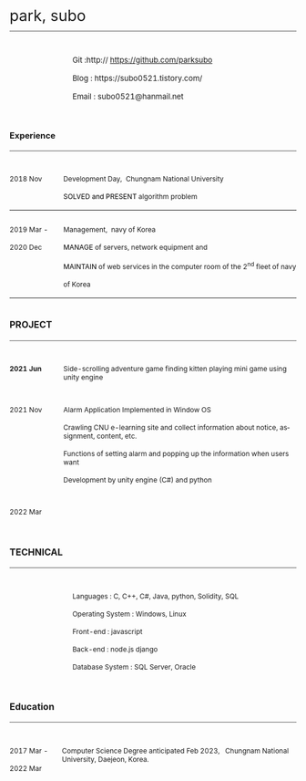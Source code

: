 <html>

<head>
<meta http-equiv=Content-Type content="text/html; charset=ks_c_5601-1987">
<meta name=Generator content="Microsoft Word 15 (filtered)">

</head>

<body lang=KO link="#5F5F5F" vlink="#6E6E6E">

<div class=WordSection1>

<div style='border:none;border-bottom:double #595959 1.0pt;padding:0cm 0cm 1.0pt 0cm'>

<p class=MsoTitle><span lang=EN-US style='font-size:20.0pt;line-height:85%'>park,
subo</span></p>

</div>

<table class=ResumeTable border=0 cellspacing=0 cellpadding=0
 summary="Contact Info table" width="106%" style='width:106.76%;border-collapse:
 collapse'>
 <thead>
  <tr style='height:38.45pt'>
   <td width="100%" valign=top style='width:100.0%;padding:7.2pt 0cm 0cm 82.8pt;
   height:38.45pt'>
   <p class=ContactInfoCxSpFirst><span lang=EN-US style='font-size:10.0pt'>Git
   :http:// </span><span lang=EN-US><a href="https://github.com/parksubo"><span
   style='font-size:10.0pt'>https://github.com/parksubo</span></a></span></p>
   <p class=ContactInfoCxSpMiddle><span lang=EN-US style='font-size:10.0pt'>Blog
   : https://subo0521.tistory.com/ </span></p>
   <p class=ContactInfoCxSpLast><span lang=EN-US style='font-size:10.0pt'>Email
   : </span><span lang=EN-US style='font-size:10.0pt'>subo0521@hanmail.net</span></p>
   </td>
  </tr>
 </thead>
</table>

<div style='border:none;border-bottom:double #595959 1.0pt;padding:0cm 0cm 0cm 0cm'>

<h1 style='border:none;padding:0cm'><span lang=EN-US style='font-size:11.0pt;
line-height:90%'>Experience</span></h1>

</div>

<table class=ResumeTable border=0 cellspacing=0 cellpadding=0
 summary="Experience table" width="100%" style='width:100.0%;border-collapse:
 collapse'>
 <thead>
  <tr>
   <td width="18%" valign=top style='width:18.76%;padding:7.2pt 0cm 0cm 0cm'>
   <p class=MsoDate><span lang=EN-US style='font-size:9.0pt'>2018 </span><span
   lang=EN-US style='font-size:9.0pt'>Nov</span></p>
   </td>
   <td width="81%" valign=top style='width:81.24%;padding:7.2pt 0cm 0cm 0cm'>
   <p class=MsoNormal style='margin-right:28.8pt'><span lang=EN-US
   style='font-size:9.0pt'>Development Day,&nbsp;&nbsp;Chung</span><span
   lang=EN-US style='font-size:9.0pt'>n</span><span lang=EN-US
   style='font-size:9.0pt'>am National University</span></p>
   <p class=MsoNormal><span lang=EN-US style='font-size:9.0pt;color:black'>SOLVED
   and PRESENT </span><span lang=EN-US style='font-size:9.0pt'>algorithm
   problem</span></p>
   </td>
  </tr>
 </thead>
 <tr>
  <td width="18%" valign=top style='width:18.76%;padding:7.2pt 0cm 0cm 0cm'>
  <p class=MsoDate><span lang=EN-US style='font-size:9.0pt'>2019 Mar</span><span
  lang=EN-US style='font-size:9.0pt'> -</span></p>
  <p class=MsoNormal><span lang=EN-US style='font-size:9.0pt'>2020 Dec</span></p>
  </td>
  <td width="81%" valign=top style='width:81.24%;padding:7.2pt 0cm 0cm 0cm'>
  <p class=MsoNormal><span lang=EN-US style='font-size:9.0pt'>Management,&nbsp;&nbsp;navy
  of Korea</span></p>
  <p class=MsoListBullet><span lang=EN-US style='font-size:9.0pt;color:black'>MANAGE</span><span
  lang=EN-US style='font-size:9.0pt'> of servers, </span><span lang=EN-US
  style='font-size:9.0pt'>network equipment</span><span lang=EN-US
  style='font-size:9.0pt'> and</span></p>
  <p class=MsoListBullet><span lang=EN-US style='font-size:9.0pt;color:black'>MAINTAIN</span><span
  lang=EN-US style='font-size:9.0pt'> of web services in the computer room of
  the 2<sup>nd</sup> fleet of navy</span></p>
  <p class=MsoListBullet><span lang=EN-US style='font-size:9.0pt'>of Korea</span></p>
  </td>
 </tr>
</table>

<div style='border:none;border-bottom:double #595959 1.0pt;padding:0cm 0cm 1.0pt 0cm'>

<h1><span lang=EN-US style='font-size:12.0pt;line-height:90%'>PROJECT</span></h1>

</div>

<table class=ResumeTable border=0 cellspacing=0 cellpadding=0 width="100%"
 style='width:100.0%;border-collapse:collapse'>
 <thead>
  <tr>
   <td width="18%" valign=top style='width:18.76%;padding:7.2pt 0cm 0cm 0cm'>
   <p class=MsoNormal><b><span lang=EN-US style='font-size:9.0pt'>2021 Jun</span></b></p>
   </td>
   <td width="81%" valign=top style='width:81.26%;padding:7.2pt 0cm 0cm 0cm'>
   <p class=MsoNormal><span lang=EN-US style='font-size:9.0pt'>Side-scrolling
   adventure game finding kitten playing mini game using unity engine</span></p>
   </td>
  </tr>
  <tr>
   <td width="18%" valign=top style='width:18.76%;padding:7.2pt 0cm 0cm 0cm'>
   <p class=MsoDate><span lang=EN-US style='font-size:9.0pt'>2021 Nov</span></p>
   </td>
   <td width="81%" valign=top style='width:81.26%;padding:7.2pt 0cm 0cm 0cm'>
   <p class=MsoNormal><span lang=EN-US style='font-size:9.0pt'>Alarm
   Application Implemented in Window OS</span></p>
   <p class=MsoNormal><span lang=EN-US style='font-size:9.0pt'>Crawling CNU
   e-learning site and collect information about notice, assignment, content,
   etc.</span></p>
   <p class=MsoNormal><span lang=EN-US style='font-size:9.0pt'>Functions of
   setting alarm and popping up the information when users want</span></p>
   <p class=MsoNormal><span lang=EN-US style='font-size:9.0pt'>Development by unity
   engine (C#) and python</span></p>
   </td>
  </tr>
  <tr>
   <td width="18%" valign=top style='width:18.76%;padding:7.2pt 0cm 0cm 0cm'>
   <p class=MsoDate><span lang=EN-US style='font-size:9.0pt'>2022 Mar</span></p>
   </td>
   <td width="81%" valign=top style='width:81.26%;padding:7.2pt 0cm 0cm 0cm'>
   <p class=MsoNormal><span lang=EN-US style='font-size:9.0pt'>&nbsp;</span></p>
   </td>
  </tr>
 </thead>
</table>

<div style='border:none;border-bottom:double #595959 1.0pt;padding:0cm 0cm 1.0pt 0cm'>

<h1><span lang=EN-US style='font-size:12.0pt;line-height:90%'>TECHNICAL</span></h1>

</div>

<table class=ResumeTable border=0 cellspacing=0 cellpadding=0
 summary="Skills and Abilities table" width="100%" style='width:100.0%;
 border-collapse:collapse'>
 <thead>
  <tr style='height:36.05pt'>
   <td width="100%" valign=top style='width:100.0%;padding:7.2pt 0cm 0cm 82.8pt;
   height:36.05pt'>
   <p class=MsoNormal style='line-height:normal'><span lang=EN-US
   style='font-size:9.0pt'>Languages : C, C++, C#, Java, python, Solidity, SQL</span></p>
   <p class=MsoNormal style='line-height:normal'><span lang=EN-US
   style='font-size:9.0pt'>Operating System : Windows, Linux</span></p>
   <p class=MsoNormal style='line-height:normal'><span lang=EN-US
   style='font-size:9.0pt'>Front-end : javascript</span></p>
   <p class=MsoNormal style='line-height:normal'><span lang=EN-US
   style='font-size:9.0pt'>Back-end : node.js django</span></p>
   <p class=MsoNormal style='line-height:normal'><span lang=EN-US
   style='font-size:9.0pt'>Database System : SQL Server, Oracle</span></p>
   </td>
  </tr>
 </thead>
</table>

<div style='border:none;border-bottom:double #595959 1.0pt;padding:0cm 0cm 1.0pt 0cm'>

<h1><span lang=EN-US style='font-size:12.0pt;line-height:90%'>Education</span></h1>

</div>

<table class=ResumeTable border=0 cellspacing=0 cellpadding=0
 summary="Education table" width="100%" style='width:100.0%;border-collapse:
 collapse'>
 <thead>
  <tr>
   <td width="18%" valign=top style='width:18.26%;padding:7.2pt 0cm 0cm 0cm'>
   <p class=MsoDate><span lang=EN-US style='font-size:9.0pt'>2017 Mar -</span></p>
   <p class=MsoDate><span lang=EN-US style='font-size:9.0pt'>2022 Mar</span></p>
   </td>
   <td width="81%" valign=top style='width:81.74%;padding:7.2pt 0cm 0cm 0cm'>
   <p class=MsoNormal><span lang=EN-US style='font-size:9.0pt'>Computer Science
   Degree anticipated Feb 2023, &nbsp;&nbsp;Chungnam National University,
   Daejeon, Korea.</span></p>
   </td>
  </tr>
 </thead>
</table>

<p class=MsoNormal><span lang=EN-US>&nbsp;</span></p>

</div>

</body>

</html>
